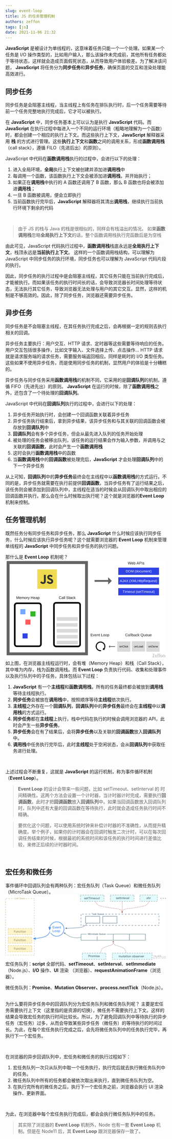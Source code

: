```yaml
---
slug: event-loop
title: JS 的任务管理机制
authors: zeffon
tags: [js]
date: 2021-11-06 21:32
---
```


**JavaScript** 是被设计为单线程的，这意味着任务只能一个一个处理。如果某一个任务是 I/O 操作类型的，比如用户输入，那么该操作未完成前，其他所有任务都处于等待状态，这样就会造成页面假死状态，从而导致用户体验极差。为了解决该问题， **JavaScript** 将任务分为**同步任务**和**异步任务**，确保页面的交互和渲染处理能高效进行。
​

<!--truncate-->

## 同步任务

同步任务是会阻塞主线程，当主线程上有任务在排队执行时，后一个任务需要等待前一个任务完整地执行完成后，它才可以被执行。
​

在 **JavaScript** 中，同步任务基本上可以认为是执行 **JavaScript** 代码。而 **JavaScript** 在执行过程中每进入一个不同的运行环境（粗略地理解为一个函数）时，都会创建一个相应的执行上下文。而这些执行上下文，**JavaScript** 解释器采用 **栈** 的方式进行管理。这些**执行上下文**和**函数**之间的调用关系，形成**函数调用栈**（call stack），遵循 FILO（先进后出）的原则）。
​

JavaScript 中代码在**函数调用栈**执行的过程中，会进行以下的处理：

1. 进入全局环境，**全局**执行上下文被创建并添加进**调用栈**中
1. 每调用一个函数，该函数执行上下文会被添加进**调用栈**，并开始执行；
1. 如果正在**调用栈**中执行的 A 函数还调用了 B 函数，那么 B 函数也将会被添加进**调用栈**；
1. 一旦 B 函数被调用，便会立即执行
1. 当前函数执行完毕后，**JavaScript** 解释器将其清出**调用栈**，继续执行当前执行环境下剩余的代码

​

> 由于 JS 的栈与 Java 的栈是很相似的，同样会有栈溢出的情况。
> 如果**函数调用栈**忽略**全局执行上下文**的话，整个函数调用栈执行完函数后是为空栈

由此可见，JavaScript 代码执行过程中，**函数调用栈**栈底永远是**全局执行上下文**，栈顶永远是**当前执行上下文**。
这样的一个函数调用栈结构，可以理解为 JavaScript 中同步任务的执行环境，同步任务也可以理解为 JavaScript 代码片段的执行。
​

因此，同步任务的执行过程中是会阻塞主线程，其它任务只能在当前执行完成后，才能被执行。而如果该任务的执行时间长的话，会导致浏览器长时间处理等待状态，无法执行其它任务，导致浏览器无法处理与用户的其它交互。显然，这样的机制是不够高效的。因此，除了同步任务，浏览器还需要异步任务。
​

## 异步任务

同步任务是不会阻塞主线程，在其任务执行完成之后，会再根据一定的规则去执行相关的回调。

异步任务主要执行：用户交互、HTTP 请求、定时器等这些需要等待响应的任务。
用户交互包括很多操作，比如文字输入、文件选择上传、点击操作...
HTTP 请求就是请求服务端的请求任务，需要服务端返回相应。同样是耗时的 I/O 类型任务。
这些如果不使用异步任务，而是使用同步任务的机制，显然用户的体验是十分糟糕的。
​

异步任务与同步任务采用**函数调用栈**的机制不同，它采用的是**回调队列**的机制，遵循 FIFO（先进先出）的原则。
**JavaScript** 在运行的时候，除了**函数调用栈**之外，还包含了一个待处理的**回调队列**。

JavaScript 中代码在**回调队列**执行的过程中，会进行以下的处理：

1. 异步任务开始执行时，会创建一个回调函数关联着异步任务
1. 异步任务执行结束后，拿到异步结果，该异步任务和与其关联的回调函数会被存放到**回调队列**中
1. **回调队列**会有多个异步任务，但会从最先进入队列的任务开始处理
1. 被处理的任务会被移出队列，该任务的运行结果会作为输入参数，并调用与之关联的**回调函数**，此时会产生一个**函数调用栈**
1. 这时会执行**函数调用栈**中的函数
1. 当**函数调用栈**中的**回调函数**被处理完后，**JavaScript** 才会处理**回调队列**中的下一个异步任务

从上可知，**回调队列**中的**异步任务**最终会在主线程中以**函数调用栈**的方式运行。不同的是，异步任务就需要在执行前提供**回调函数**，当异步任务有了运行结果之后，该任务则会被添加到回调队列中，主线程在适当的时候会从回调队列中取出相应的回调函数并执行。那么会在什么时候取出执行呢？这个就是浏览器的**Event Loop** 机制来控制。

## 任务管理机制

既然任务分有同步任务和异步任务，那么 **JavaScript** 什么时候应该执行同步任务，什么时候应该执行异步任务呢？这个就需要浏览器的 **Event Loop** 机制来管理单线程的 **JavaScript** 中同步任务和异步任务的执行问题。
​

那什么是 **Event Loop** 机制呢？
![image.png](./img/11-06-01.png)
如上图，在浏览器主线程运行时，会有堆（Memory Heap）和栈（Call Stack），其中堆为内存，栈为函数调用栈。而 **Event Loop** 负责执行代码、收集和处理事件以及执行队列中的子任务，具体包括以下过程：
​

1. **JavaScript** 有一个**主线程**和**函数调用栈**，所有的任务最终都会被放到**调用栈**等待主线程执行。
1. **同步任务**会被放在**调用栈**中，按照顺序等待**主线程**依次执行。
1. **主线程**之外存在一个**回调队列**，**回调队列**中的**异步任务**最终会在**主线程**中以**调用栈**的方式运行。
1. **同步任务**都在**主线程**上执行，栈中代码在执行的时候会调用浏览器的 API，此时会产生一些**异步任务**。
1. **异步任务**会在有了结果后，会将**异步任务**以及关联的**回调函数**放入**回调队列**中。
1. **调用栈**中任务执行完毕后，此时**主线程**处于空闲状态，会从**回调队列**中获取任务进行处理。

​

上述过程会不断重复，这就是 **JavaScript** 的运行机制，称为事件循环机制（**Event Loop**）。

> **Event Loop** 的设计会带来一些问题，比如 setTimeout、setInterval 的 时间精确性。这两个方法会设置一个计时器，当计时器计时完成，需要执行**回调函数**，此时才把**回调函数**放入**回调队列**中。如果当回调函数放入回调队列时，队列中还有大量的回调函数在等待执行，此时就会造成任务执行时间不精确。
> ​

> 要优化这个问题，可以使用系统时钟来补偿计时器的不准确性，从而提升精确度。举个例子，如果你的计时器会在回调时触发二次计时，可以在每次回调任务结束的时候，根据最初的系统时间和该任务的执行时间进行差值比较，来修正后续的计时器时间。

​

## 宏任务和微任务

事件循环中回调队列会有两种队列：宏任务队列（Task Queue）和微任务队列（MicroTask Queue）。
![image.png](./img/11-06-02.png)
宏任务队列：**script** 全部代码、**setTimeout**、**setInterval**、**setImmediate**（Node.js）、**I/O** 操作、**UI** 渲染
（浏览器）、**requestAnimationFrame**（浏览器）。
​

微任务队列：**Promise**、**Mutation Observer、process.nextTick**（Node.js）。
​

为什么要将异步任务中的回调队列分为宏任务队列和微任务队列呢？
主要是宏任务需要执行上下文（这里指的是资源的切换），微任务不需要执行上下文。这样的结果会导致宏任务的执行时间比较长。所以，为了避免回调队列中等待执行的异步任务（宏任务）过多，从而会导致某些异步任务（微任务）的等待执行的时间过长。为此，在每个宏任务执行完成之后，会先将微任务队列中的任务执行完毕，再执行下一个宏任务。

​

在浏览器的异步回调队列中，宏任务和微任务的执行过程如下：

1. 宏任务队列一次只从队列中取一个任务执行，执行完后就去执行微任务队列中的任务。
1. 微任务队列中所有的任务都会被依次取出来执行，直到微任务队列为空。
1. 在执行完所有的微任务之后，执行下一个宏任务之前，浏览器会执行 UI 渲染操作、更新界面。

​

为此，在浏览器中每个宏任务执行完成后，都会会执行微任务队列中的任务。

> 其实除了浏览器的 **Event Loop** 机制外，Node 也有一套 **Event Loop** 机制。但是在 Node11 后，其 **Event Loop** 跟浏览器保存一致了。

​

​
